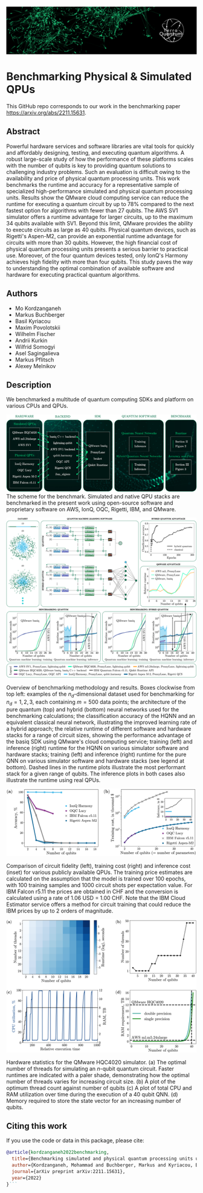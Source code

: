 ![Logo](Figures/TQ_logo.jpg)

# Benchmarking Physical & Simulated QPUs

This GitHub repo corresponds to our work in the benchmarking paper https://arxiv.org/abs/2211.15631.


## Abstract

Powerful hardware services and software libraries are vital tools for quickly and affordably designing, testing, and executing quantum algorithms. A robust large-scale study of how the performance of these platforms scales with the number of qubits is key to providing quantum solutions to challenging industry problems. Such an evaluation is difficult owing to the availability and price of physical quantum processing units. This work benchmarks the runtime and accuracy for a representative sample of specialized high-performance simulated and physical quantum processing units. Results show the QMware cloud computing service can reduce the runtime for executing a quantum circuit by up to 78% compared to the next fastest option for algorithms with fewer than 27 qubits. The AWS SV1 simulator offers a runtime advantage for larger circuits, up to the maximum 34 qubits available with SV1. Beyond this limit, QMware provides the ability to execute circuits as large as 40 qubits. Physical quantum devices, such as Rigetti's Aspen-M2, can provide an exponential runtime advantage for circuits with more than 30 qubits. However, the high financial cost of physical quantum processing units presents a serious barrier to practical use. Moreover, of the four quantum devices tested, only IonQ's Harmony achieves high fidelity with more than four qubits. This study paves the way to understanding the optimal combination of available software and hardware for executing practical quantum algorithms.

## Authors

- Mo Kordzanganeh
- Markus Buchberger
- Basil Kyriacou
- Maxim Povolotskii
- Wilhelm Fischer
- Andrii Kurkin
- Wilfrid Somogyi
- Asel Sagingalieva
- Markus Pflitsch
- Alexey Melnikov


## Description

We benchmarked a multitude of quantum computing SDKs and platform on various CPUs and QPUs.   



![Figure 1](Figures/Fig1.png)
The scheme for the benchmark. Simulated and native QPU stacks are benchmarked in the present work using open-source software and proprietary software on AWS, IonQ, OQC, Rigetti, IBM, and QMware.



![Figure 2](Figures/Fig2.png)

Overview of benchmarking methodology and results. Boxes clockwise from top left: examples of the $n_d$-dimensional dataset used for benchmarking for $n_d = 1, 2, 3$, each containing $m = 500$ data points; the architecture of the pure quantum (top) and hybrid (bottom) neural networks used for the benchmarking calculations; the classification accuracy of the HQNN and an equivalent classical neural network, illustrating the improved learning rate of a hybrid approach; the relative runtime of different software and hardware stacks for a range of circuit sizes, showing the performance advantage of the basiq SDK using QMware's cloud computing service; training (left) and inference (right) runtime for the HQNN on various simulator software and hardware stacks; training (left) and inference (right) runtime for the pure QNN on various simulator software and hardware stacks (see legend at bottom). Dashed lines in the runtime plots illustrate the most performant stack for a given range of qubits. The inference plots in both cases also illustrate the runtime using real QPUs.



![Figure 3](Figures/Fig3.png)

Comparison of circuit fidelity (left), training cost (right) and inference cost (inset) for various publicly available QPUs. The training price estimates are calculated on the assumption that the model is trained over 100 epochs, with 100 training samples and 1000 circuit shots per expectation value. For IBM Falcon r5.11 the prices are obtained in CHF and the conversion is calculated using a rate of 1.06 USD = 1.00 CHF. Note that the IBM Cloud Estimator service offers a method for circuit training that could reduce the IBM prices by up to 2 orders of magnitude.

![Figure 4](Figures/Fig4.png)

Hardware statistics for the QMware HQC4020 simulator. (a) The optimal number of threads for simulating an $n$-qubit quantum circuit. Faster runtimes are indicated with a paler shade, demonstrating how the optimal number of threads varies for increasing circuit size. (b) A plot of the optimum thread count against number of qubits (c) A plot of total CPU and RAM utilization over time during the execution of a 40 qubit QNN. (d) Memory required to store the state vector for an increasing number of qubits.

## Citing this work

If you use the code or data in this package, please cite:

```bibtex
@article{kordzanganeh2022benchmarking,
  title={Benchmarking simulated and physical quantum processing units using quantum and hybrid algorithms},
  author={Kordzanganeh, Mohammad and Buchberger, Markus and Kyriacou, Basil and Povolotskii, Maxim and Fischer, Wilhelm and Kurkin, Andrii and Somogyi, Wilfrid and Sagingalieva, Asel and Pflitsch, Markus and Melnikov, Alexey},
  journal={arXiv preprint arXiv:2211.15631},
  year={2022}
}```
